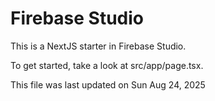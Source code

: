 # Firebase Studio

This is a NextJS starter in Firebase Studio.

To get started, take a look at src/app/page.tsx.

This file was last updated on Sun Aug 24, 2025

<!-- BASELINE 110 -->
